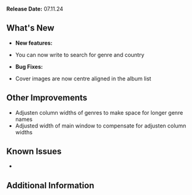 **Release Date:** 07.11.24

## What's New

- **New features:**

- You can now write to search for genre and country

- **Bug Fixes:**

- Cover images are now centre aligned in the album list

## Other Improvements

- Adjusten column widths of genres to make space for longer genre names
- Adjusted width of main window to compensate for adjusten column widths

## Known Issues

-

## Additional Information
